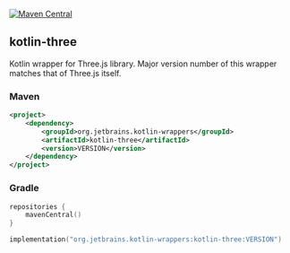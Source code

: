 [![Maven Central](https://img.shields.io/maven-central/v/org.jetbrains.kotlin-wrappers/kotlin-react)](https://mvnrepository.com/artifact/org.jetbrains.kotlin-wrappers/kotlin-react)

## kotlin-three

Kotlin wrapper for Three.js library. Major version number of this wrapper matches that of Three.js itself.

### Maven

```xml
<project>
    <dependency>
        <groupId>org.jetbrains.kotlin-wrappers</groupId>
        <artifactId>kotlin-three</artifactId>
        <version>VERSION</version>
    </dependency>
</project>
```

### Gradle

```kotlin
repositories {
    mavenCentral()
}

implementation("org.jetbrains.kotlin-wrappers:kotlin-three:VERSION")
```
